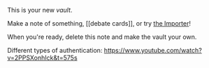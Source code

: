 This is your new *vault*.

Make a note of something, [[debate cards]], or try [the Importer](https://help.obsidian.md/Plugins/Importer)!

When you're ready, delete this note and make the vault your own.


Different types of authentication:
https://www.youtube.com/watch?v=2PPSXonhIck&t=575s